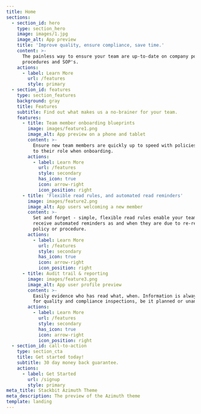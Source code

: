 ```yaml
---
title: Home
sections:
  - section_id: hero
    type: section_hero
    image: images/1.jpg
    image_alt: App preview
    title: 'Improve quality, ensure compliance, save time.'
    content: >-
      The painless way to ensure your team are up-to-date on company policies,
      procedures and SOP's.
    actions:
      - label: Learn More
        url: /features
        style: primary
  - section_id: features
    type: section_features
    background: gray
    title: Features
    subtitle: Find out what makes us a no-brainer for your team.
    features:
      - title: Team member onboarding blueprints
        image: images/feature1.png
        image_alt: App preview on a phone and tablet
        content: >-
          Ensure new team members are quickly up to speed with policies specific
          to their role when onboarding.
        actions:
          - label: Learn More
            url: /features
            style: secondary
            has_icon: true
            icon: arrow-right
            icon_position: right
      - title: 'Flexible read rules, and automated read reminders'
        image: images/feature2.png
        image_alt: App users welcoming a new member
        content: >-
          Set and forget - simple, flexible read rules enable your team to
          receive automated reminders as and when they are due to re-read a
          policy or procedure.
        actions:
          - label: Learn More
            url: /features
            style: secondary
            has_icon: true
            icon: arrow-right
            icon_position: right
      - title: Audit trail & reporting
        image: images/feature3.png
        image_alt: App user profile preview
        content: >-
          Easily evidence who has read what, when. Information is always to hand
          for quality and compliance inspections, be it planned or unannounced.
        actions:
          - label: Learn More
            url: /features
            style: secondary
            has_icon: true
            icon: arrow-right
            icon_position: right
  - section_id: call-to-action
    type: section_cta
    title: Get started today!
    subtitle: 30 day money back guarantee.
    actions:
      - label: Get Started
        url: /signup
        style: primary
meta_title: Stackbit Azimuth Theme
meta_description: The preview of the Azimuth theme
template: landing
---
```

